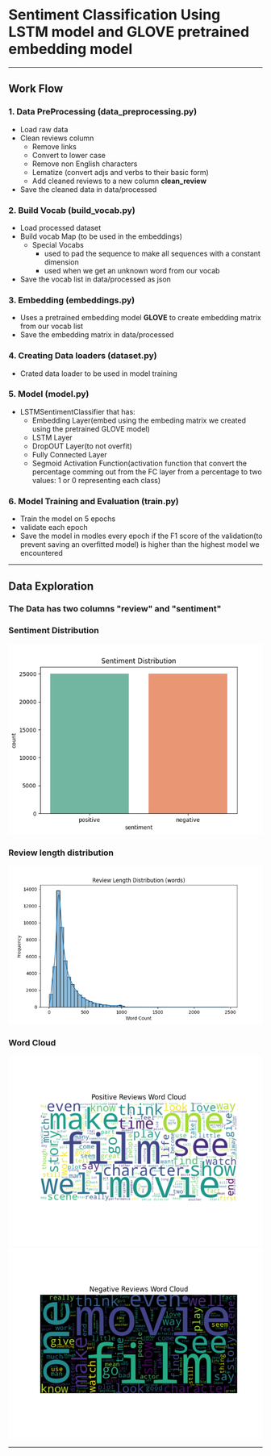 # Sentiment Classification Using LSTM model and GLOVE pretrained embedding model

---

## Work Flow

### **1.** Data PreProcessing (data_preprocessing.py)
* Load raw data
* Clean reviews column
    * Remove links
    * Convert to lower case
    * Remove non English characters
    * Lematize (convert adjs and verbs to their basic form)
    * Add cleaned reviews to a new column **clean_review**
* Save the cleaned data in data/processed

### **2.** Build Vocab (build_vocab.py)
* Load processed dataset
* Build vocab Map (to be used in the embeddings)
    * Special Vocabs
        * <PAD> used to pad the sequence to make all sequences with a constant dimension
        * <UNK> used when we get an unknown word from our vocab
* Save the vocab list in data/processed as json

### **3.** Embedding (embeddings.py)
* Uses a pretrained embedding model **GLOVE** to create embedding matrix from our vocab list
* Save the embedding matrix in data/processed

### **4.** Creating Data loaders (dataset.py)
* Crated data loader to be used in model training

### **5.** Model (model.py)
* LSTMSentimentClassifier that has:
    * Embedding Layer(embed using the embeding matrix we created using the pretrained GLOVE model)
    * LSTM Layer
    * DropOUT Layer(to not overfit)
    * Fully Connected Layer
    * Segmoid Activation Function(activation function that convert the percentage comming out from the FC layer from a percentage to two values: 1 or 0 representing each class)

### **6.** Model Training and Evaluation (train.py)
* Train the model on 5 epochs
* validate each epoch
* Save the model in modles every epoch if the F1 score of the validation(to prevent saving an overfitted model) is higher than the highest model we encountered

---

## Data Exploration

### The Data has two columns "review" and "sentiment"

### Sentiment Distribution
![alt text](https://github.com/Hassan-Osama/LSTM-sentiment-classification/blob/main/figures/sentimen_distribution.png?raw=true)

### Review length distribution
![alt text](https://github.com/Hassan-Osama/LSTM-sentiment-classification/blob/main/figures/review_length_distribution.png?raw=true)

### Word Cloud
![alt text](https://github.com/Hassan-Osama/LSTM-sentiment-classification/blob/main/figures/positive_reviews_word_cloud.png?raw=true)
![alt text](https://github.com/Hassan-Osama/LSTM-sentiment-classification/blob/main/figures/negative_reviews_word_cloud.png?raw=true)

---